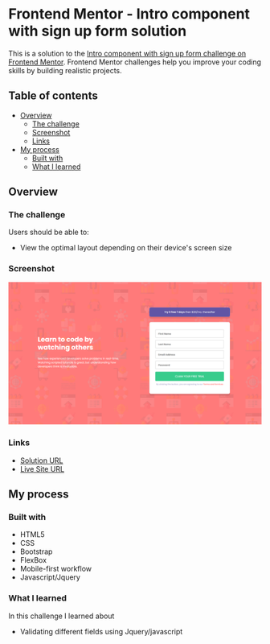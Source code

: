# Frontend Mentor - Intro component with sign up form solution

This is a solution to the [Intro component with sign up form challenge on Frontend Mentor](https://www.frontendmentor.io/challenges/intro-component-with-signup-form-5cf91bd49edda32581d28fd1). Frontend Mentor challenges help you improve your coding skills by building realistic projects. 

## Table of contents

- [Overview](#overview)
  - [The challenge](#the-challenge)
  - [Screenshot](#screenshot)
  - [Links](#links)
- [My process](#my-process)
  - [Built with](#built-with)
  - [What I learned](#what-i-learned)

## Overview

### The challenge

Users should be able to:

- View the optimal layout depending on their device's screen size

### Screenshot

![](images/Screenshot.png)

### Links

- [Solution URL](https://github.com/mdajmalshadab/Front-End-Projects/tree/Practice-Projects/10-Intro-Component-With-Signup-Form-Master)
- [Live Site URL](https://mdajmalshadab.github.io/Front-End-Projects/10-Intro-Component-With-Signup-Form-Master/index.html)

## My process

### Built with

- HTML5
- CSS
- Bootstrap 
- FlexBox
- Mobile-first workflow
- Javascript/Jquery


### What I learned

In this challenge I learned about 

- Validating different fields using Jquery/javascript

